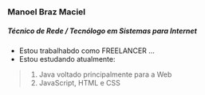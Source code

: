 ### Manoel Braz Maciel
##### Técnico de Rede / Tecnólogo em Sistemas para Internet
- Estou trabalhabdo como FREELANCER ...
- Estou estudando atualmente:
> 1. Java voltado principalmente para a Web
> 2. JavaScript, HTML e CSS
